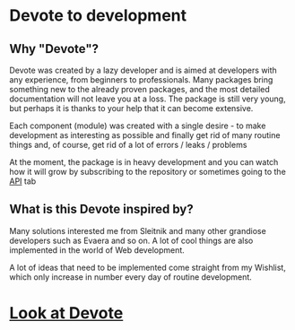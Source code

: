 # Devote to development

## Why "Devote"?

Devote was created by a lazy developer and is aimed at developers with any experience, from beginners to professionals. Many packages bring something new to the already proven packages, and the most detailed documentation will not leave you at a loss. The package is still very young, but perhaps it is thanks to your help that it can become extensive.  

Each component (module) was created with a single desire - to make development as interesting as possible and finally get rid of many routine things and, of course, get rid of a lot of errors / leaks / problems

At the moment, the package is in heavy development and you can watch how it will grow by subscribing to the repository or sometimes going to the [API](/api) tab

## What is this Devote inspired by?

Many solutions interested me from Sleitnik and many other grandiose developers such as Evaera and so on. A lot of cool things are also implemented in the world of Web development.

A lot of ideas that need to be implemented come straight from my Wishlist, which only increase in number every day of routine development.

# [Look at Devote](/api) 